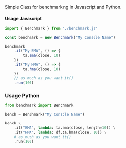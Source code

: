 Simple Class for benchmarking in Javascript and Python.

#### Usage Javascript
```js
import { Benchmark } from "./benchmark.js"

const benchmark = new Benchmark("My Console Name")

benchmark
    .it("My EMA", () => {
        ta.ema(close, 10)
    })
    .it("My HMA", () => {
        ta.hma(close, 10)
    })
    // as much as you want it()
    .run(100)
```

### Usage Python
```python
from benchmark import Benchmark

bench = Benchmark("My Console Name")

bench \
    .it("EMA", lambda: ta.ema(close, length=10)) \
    .it("HMA", lambda: df.ta.hma(close, 10)) \
    # as much as you want it()
    .run(100)
```